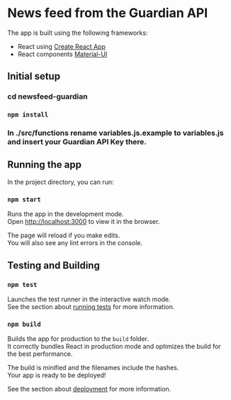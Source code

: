 # News feed from the Guardian API

The app is built using the following frameworks:

* React using [Create React App](https://github.com/facebook/create-react-app)
* React components [Material-UI](https://material-ui.com/)

## Initial setup
### cd newsfeed-guardian
### `npm install`
### In ./src/functions rename variables.js.example to variables.js and insert your Guardian API Key there.

## Running the app

In the project directory, you can run:

### `npm start`

Runs the app in the development mode.<br />
Open [http://localhost:3000](http://localhost:3000) to view it in the browser.

The page will reload if you make edits.<br />
You will also see any lint errors in the console.

## Testing and Building

### `npm test`

Launches the test runner in the interactive watch mode.<br />
See the section about [running tests](https://facebook.github.io/create-react-app/docs/running-tests) for more information.

### `npm build`

Builds the app for production to the `build` folder.<br />
It correctly bundles React in production mode and optimizes the build for the best performance.

The build is minified and the filenames include the hashes.<br />
Your app is ready to be deployed!

See the section about [deployment](https://facebook.github.io/create-react-app/docs/deployment) for more information.
